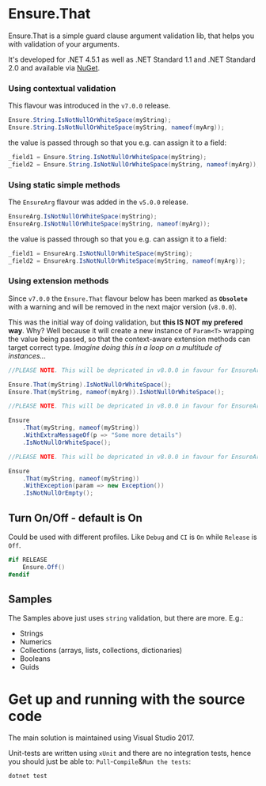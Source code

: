 # Ensure.That
Ensure.That is a simple guard clause argument validation lib, that helps you with validation of your arguments.

It's developed for .NET 4.5.1 as well as .NET Standard 1.1 and .NET Standard 2.0 and available via [NuGet](https://www.nuget.org/packages/ensure.that/).

### Using contextual validation
This flavour was introduced in the `v7.0.0` release.

```csharp
Ensure.String.IsNotNullOrWhiteSpace(myString);
Ensure.String.IsNotNullOrWhiteSpace(myString, nameof(myArg));
```

the value is passed through so that you e.g. can assign it to a field:

```csharp
_field1 = Ensure.String.IsNotNullOrWhiteSpace(myString);
_field2 = Ensure.String.IsNotNullOrWhiteSpace(myString, nameof(myArg));
```

### Using static simple methods
The `EnsureArg` flavour was added in the `v5.0.0` release.

```csharp
EnsureArg.IsNotNullOrWhiteSpace(myString);
EnsureArg.IsNotNullOrWhiteSpace(myString, nameof(myArg));
```

the value is passed through so that you e.g. can assign it to a field:

```csharp
_field1 = EnsureArg.IsNotNullOrWhiteSpace(myString);
_field2 = EnsureArg.IsNotNullOrWhiteSpace(myString, nameof(myArg));
```

### Using extension methods
Since `v7.0.0` the `Ensure.That` flavour below has been marked as **`Obsolete`** with a warning and will be removed in the next major version (`v8.0.0`).

This was the initial way of doing validation, but **this IS NOT my prefered way**. Why? Well because it will
create a new instance of `Param<T>` wrapping the value being passed, so that the context-aware extension
methods can target correct type. *Imagine doing this in a loop on a multitude of instances...*

```csharp
//PLEASE NOTE. This will be depricated in v8.0.0 in favour for EnsureArg.Is...()

Ensure.That(myString).IsNotNullOrWhiteSpace();
Ensure.That(myString, nameof(myArg)).IsNotNullOrWhiteSpace();
```

```csharp
//PLEASE NOTE. This will be depricated in v8.0.0 in favour for EnsureArg.Is...()

Ensure
    .That(myString, nameof(myString))
    .WithExtraMessageOf(p => "Some more details")
    .IsNotNullOrWhiteSpace();
```

```csharp
//PLEASE NOTE. This will be depricated in v8.0.0 in favour for EnsureArg.Is...()

Ensure
    .That(myString, nameof(myString))
    .WithException(param => new Exception())
    .IsNotNullOrEmpty();
```

## Turn On/Off - default is On
Could be used with different profiles. Like `Debug` and `CI` is `On` while `Release` is `Off`.

```csharp
#if RELEASE
    Ensure.Off()
#endif
```

## Samples
The Samples above just uses `string` validation, but there are more. E.g.:

* Strings
* Numerics
* Collections (arrays, lists, collections, dictionaries)
* Booleans
* Guids

# Get up and running with the source code #
The main solution is maintained using Visual Studio 2017.

Unit-tests are written using `xUnit` and there are no integration tests, hence you should just be able to: `Pull`-`Compile`&`Run the tests`:

```
dotnet test
```
